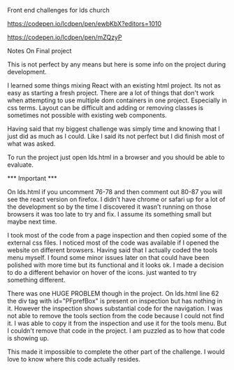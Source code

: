 Front end challenges for lds church

https://codepen.io/lcdpen/pen/ewbKbX?editors=1010

https://codepen.io/lcdpen/pen/mZQzyP

Notes On Final project

This is not perfect by any means but here is some info on the project during development.

I learned some things mixing React with an existing html project. Its not as easy as starting a fresh project. There are a lot of things that don't work when attempting to use multiple dom containers
in one project. Especially in css terms. Layout can be difficult and adding or removing classes is sometimes not possible with existing web components.

Having said that my biggest challenge was simply time and knowing that I just did as much as I could. Like I said its not perfect but I did finish most of what was asked.  

To run the project just open lds.html in a browser and you should be able to evaluate.
    
*** Important ***  

On lds.html if you uncomment 76-78 and then comment out 80-87 you will see the react version on firefox. I didn’t have chrome or safari up for a lot of the development so by the time I discovered it wasn’t running on those browsers it was too late to try and fix. I assume its something small but maybe next time.

I took most of the code from a page inspection and then copied some of the external css files. I noticed most of the code was available if I opened the website on different browsers. Having said that I actually coded the tools menu myself. I found some minor issues later on that could have been polished with more time but its functional and it looks ok. I made a decision to do a different behavior on hover of the icons. just wanted to try something different.

There was one HUGE PROBLEM though in the project. On lds.html line 62 the div tag with id="PFprefBox" is present on inspection but has nothing in it. However the inspection shows substantial code for the navigation. I was not able to remove the tools section from the code because I could not find it. I was able to copy it from the inspection and use it for the tools menu. But I couldn't remove that code in the project. I am puzzled as to how that code is showing up.

This made it impossible to complete the other part of the challenge. I would love to know where this code actually resides.
